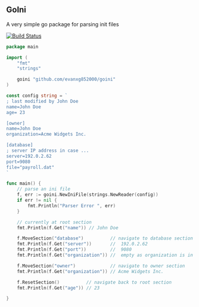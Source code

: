 ## GoIni

A very simple go package for parsing init files 

[![Build Status](https://travis-ci.com/evanxg852000/goini.svg?branch=master)](https://travis-ci.com/evanxg852000/goini)


```go
package main

import (
	"fmt"
	"strings"

	goini "github.com/evanxg852000/goini"
)

const config string = `
; last modified by John Doe
name=John Doe
age= 23

[owner]
name=John Doe
organization=Acme Widgets Inc.

[database]
; server IP address in case ...
server=192.0.2.62     
port=9080
file="payroll.dat"
`

func main() {
    // parse an ini file
	f, err := goini.NewIniFile(strings.NewReader(config))
	if err != nil {
		fmt.Println("Parser Error ", err)
	}

	// currently at root section
	fmt.Println(f.Get("name")) // John Doe

	f.MoveSection("database")          // navigate to database section
	fmt.Println(f.Get("server"))       //  192.0.2.62
	fmt.Println(f.Get("port"))         //  9080
	fmt.Println(f.Get("organization")) //  empty as organization is in another section

	f.MoveSection("owner")             // navigate to owner section
	fmt.Println(f.Get("organization")) // Acme Widgets Inc.

	f.ResetSection()          // navigate back to root section
	fmt.Println(f.Get("age")) // 23

}
```
